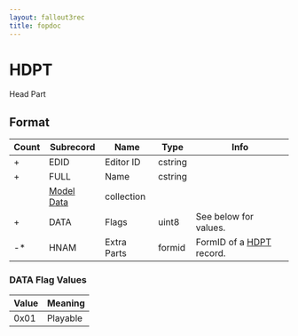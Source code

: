 ```yaml
---
layout: fallout3rec
title: fopdoc
---
```

HDPT
====

Head Part

## Format

Count | Subrecord | Name | Type | Info
------|-------|------|------|-----
+ | EDID | Editor ID | cstring |
+ | FULL | Name | cstring |
 | | [Model Data](Subrecords/Model.html) | collection |
+ | DATA | Flags | uint8 | See below for values.
-* | HNAM | Extra Parts | formid | FormID of a [HDPT](HDPT.html) record.


### DATA Flag Values

Value | Meaning
------|--------
0x01 | Playable
